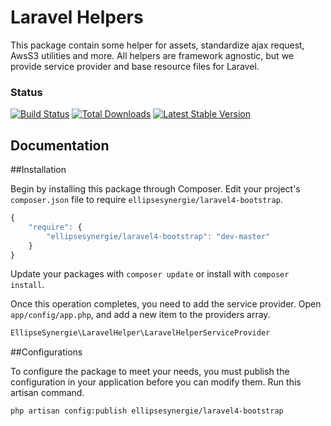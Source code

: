 # Laravel Helpers

This package contain some helper for assets, standardize ajax request, AwsS3 utilities and more. All helpers are framework agnostic, but we provide service provider and base resource files for Laravel.

### Status

[![Build Status](https://travis-ci.org/ellipsesynergie/laravel4-bootstrap.png?branch=master)](https://travis-ci.org/ellipsesynergie/laravel4-bootstrap)
[![Total Downloads](https://poser.pugx.org/ellipsesynergie/laravel4-bootstrap/downloads.png)](https://packagist.org/packages/ellipsesynergie/laravel4-bootstrap)
[![Latest Stable Version](https://poser.pugx.org/ellipsesynergie/laravel4-bootstrap/v/stable.png)](https://packagist.org/packages/ellipsesynergie/laravel4-bootstrap)

## Documentation

##Installation

Begin by installing this package through Composer. Edit your project's `composer.json` file to require `ellipsesynergie/laravel4-bootstrap`.

```javascript
{
    "require": {
        "ellipsesynergie/laravel4-bootstrap": "dev-master"
    }
}
```

Update your packages with `composer update` or install with `composer install`.

Once this operation completes, you need to add the service provider. Open `app/config/app.php`, and add a new item to the providers array.

```php
EllipseSynergie\LaravelHelper\LaravelHelperServiceProvider
```

##Configurations

To configure the package to meet your needs, you must publish the configuration in your application before you can modify them. Run this artisan command.

```bash
php artisan config:publish ellipsesynergie/laravel4-bootstrap
```